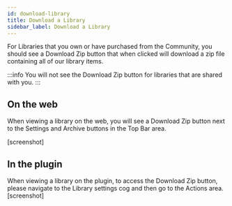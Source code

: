 ```yaml
---
id: download-library
title: Download a Library
sidebar_label: Download a Library
---
```


For Libraries that you own or have purchased from the Community, you should see a Download Zip button that when clicked will download a zip file containing all of our library items.

:::info 
You will not see the Download Zip button for libraries that are shared with you.
:::

## On the web
When viewing a library on the web, you will see a Download Zip button next to the Settings and Archive buttons in the Top Bar area.

  [screenshot]

## In the plugin
When viewing a library on the plugin, to access the Download Zip button, please navigate to the Library settings cog and then go to the Actions area.
  [screenshot]
